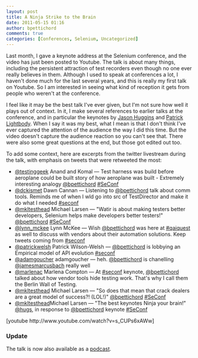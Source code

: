 ```yaml
---
layout: post
title: A Ninja Strike to the Brain
date: 2011-05-15 01:16
author: bpettichord
comments: true
categories: [Conferences, Selenium, Uncategorized]
---
```

Last month, I gave a keynote address at the Selenium conference, and the video has just been posted to Youtube. The talk is about many things, including the persistent attraction of test recorders even though no one ever really believes in them. Although I used to speak at conferences a lot, I haven't done much for the last several years, and this is really my first talk on Youtube. So I am interested in seeing what kind of reception it gets from people who weren't at the conference.

I feel like it may be the best talk I've ever given, but I'm not sure how well it plays out of context. In it, I make several references to earlier talks at the conference, and in particular the keynotes by <a href="http://youtu.be/opk49J0fQOs" target="_blank">Jason Huggins</a> and <a href="http://youtu.be/yb0m2xxWEg8" target="_blank">Patrick Lightbody</a>. When I say it was my best, what I mean is that I don't think I've ever captured the attention of the audience the way I did this time. But the video doesn't capture the audience reaction so you can't see that. There were also some great questions at the end, but those got edited out too.

To add some context, here are excerpts from the twitter livestream during the talk, with emphasis on tweets that were retweeted the most:
<ul>
	<li><a title="Anand and Komal" href="http://twitter.com/#%21/testinggeek">@testinggeek</a> Anand and Komal — Test harness was build before aeroplane could be built story of how aeroplane was built - Extremely interesting analogy <a href="http://twitter.com/bpettichord" rel="nofollow">@bpettichord</a> <a title="#SeConf" href="http://twitter.com/#%21/search?q=%23SeConf" rel="nofollow">#SeConf</a></li>
	<li><a title="Dawn Cannan" href="http://twitter.com/#%21/dckismet">@dckismet</a> Dawn Cannan — Listening to <a href="http://twitter.com/bpettichord" rel="nofollow">@bpettichord</a> talk about comm tools. Reminds me of when I wld go into src of TestDirector and make it do what I needed <a title="#seconf" href="http://twitter.com/#%21/search?q=%23seconf" rel="nofollow">#seconf</a></li>
	<li><a title="Michael Larsen" href="http://twitter.com/#%21/mkltesthead">@mkltesthead</a> Michael Larsen — "Watir is about making testers better developers, Selenium helps make developers better testers!" <a href="http://twitter.com/bpettichord" rel="nofollow">@bpettichord</a> <a title="#SeConf" href="http://twitter.com/#%21/search?q=%23SeConf" rel="nofollow">#SeConf</a></li>
	<li><a title="Lynn McKee" href="http://twitter.com/#%21/lynn_mckee">@lynn_mckee</a> Lynn McKee — Wish <a href="http://twitter.com/bpettichord" rel="nofollow">@bpettichord</a> was here at <a title="#qaiquest" href="http://twitter.com/#%21/search?q=%23qaiquest" rel="nofollow">#qaiquest</a> as well to discuss with vendors about their automation solutions. Keep tweets coming from <a title="#seconf" href="http://twitter.com/#%21/search?q=%23seconf" rel="nofollow">#seconf</a></li>
	<li><a title="Patrick Wilson-Welsh" href="http://twitter.com/#%21/patrickwelsh">@patrickwelsh</a> Patrick Wilson-Welsh — <a href="http://twitter.com/bpettichord" rel="nofollow">@bpettichord</a> is lobbying an Empirical model of API evolution <a title="#seconf" href="http://twitter.com/#%21/search?q=%23seconf" rel="nofollow">#seconf</a></li>
	<li><a title="adamgoucher" href="http://twitter.com/#%21/adamgoucher">@adamgoucher</a> adamgoucher — heh. <a href="http://twitter.com/bpettichord" rel="nofollow">@bpettichord</a> is chanelling <a href="http://twitter.com/jamesmarcusbach" rel="nofollow">@jamesmarcusbach</a> really well</li>
	<li><a title="Marlena Compton" href="http://twitter.com/#%21/marlenac">@marlenac</a> Marlena Compton — At <a title="#seconf" href="http://twitter.com/#%21/search?q=%23seconf" rel="nofollow">#seconf</a> keynote, <a href="http://twitter.com/bpettichord" rel="nofollow">@bpettichord</a> talked about how vendor tools hide testing work. That's why I call them the Berlin Wall of Testing.</li>
	<li><a title="Michael Larsen" href="http://twitter.com/#%21/mkltesthead">@mkltesthead</a> Michael Larsen — "So does that mean that crack dealers are a great model of success?! (LOL!)" <a href="http://twitter.com/bpettichord" rel="nofollow">@bpettichord</a> <a title="#SeConf" href="http://twitter.com/#%21/search?q=%23SeConf" rel="nofollow">#SeConf</a></li>
	<li><a title="Michael Larsen" href="http://twitter.com/#%21/mkltesthead">@mkltesthead</a>Michael Larsen — "The best keynotes Ninja your brain!" <a href="http://twitter.com/hugs" rel="nofollow">@hugs</a>, in response to <a href="http://twitter.com/bpettichord" rel="nofollow">@bpettichord</a> keynote <a title="#SeConf" href="http://twitter.com/#%21/search?q=%23SeConf" rel="nofollow">#SeConf</a></li>
</ul>
[youtube http://www.youtube.com/watch?v=s_CUPs6xAWw]
<h3>Update</h3>
The talk is now also available as a <a href="http://watirpodcast.com/45-bret-pettichords-opening-keynote-at-selenium-conference-2011/" target="_blank">podcast</a>.
